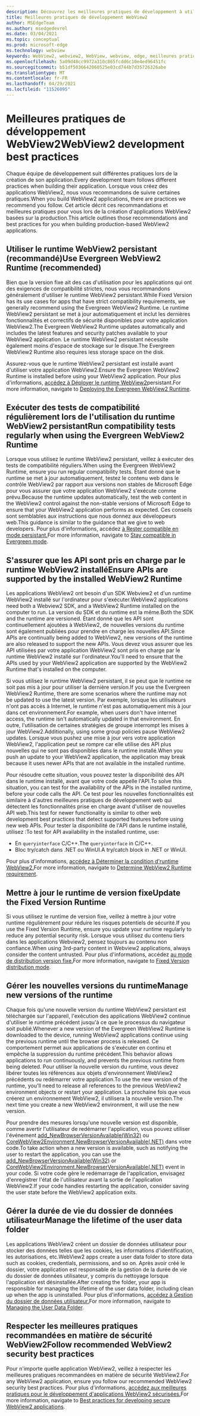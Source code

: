 ```yaml
---
description: Découvrez les meilleures pratiques de développement à utiliser lors du développement de votre application WebView2.
title: Meilleures pratiques de développement WebView2
author: MSEdgeTeam
ms.author: msedgedevrel
ms.date: 03/04/2021
ms.topic: conceptual
ms.prod: microsoft-edge
ms.technology: webview
keywords: WebView2, webview2, WebView, webview, edge, meilleures pratiques
ms.openlocfilehash: 5a09d48cc9972a310c865fcdd6c10e4ed96451fc
ms.sourcegitcommit: b51df5036642060525e03cd744b7d35726326abe
ms.translationtype: MT
ms.contentlocale: fr-FR
ms.lasthandoff: 04/29/2021
ms.locfileid: "11526095"
---
```

# <a name="webview2-development-best-practices"></a><span data-ttu-id="9ae7a-104">Meilleures pratiques de développement WebView2</span><span class="sxs-lookup"><span data-stu-id="9ae7a-104">WebView2 development best practices</span></span>  

<span data-ttu-id="9ae7a-105">Chaque équipe de développement suit différentes pratiques lors de la création de son application.</span><span class="sxs-lookup"><span data-stu-id="9ae7a-105">Every development team follows different practices when building their application.</span></span> <span data-ttu-id="9ae7a-106">Lorsque vous créez des applications WebView2, nous vous recommandons de suivre certaines pratiques.</span><span class="sxs-lookup"><span data-stu-id="9ae7a-106">When you build WebView2 applications, there are practices we recommend you follow.</span></span> <span data-ttu-id="9ae7a-107">Cet article décrit ces recommandations et meilleures pratiques pour vous lors de la création d'applications WebView2 basées sur la production.</span><span class="sxs-lookup"><span data-stu-id="9ae7a-107">This article outlines those recommendations and best practices for you when building production-based WebView2 applications.</span></span>


## <a name="use-evergreen-webview2-runtime-recommended"></a><span data-ttu-id="9ae7a-108">Utiliser le runtime WebView2 persistant (recommandé)</span><span class="sxs-lookup"><span data-stu-id="9ae7a-108">Use Evergreen WebView2 Runtime (recommended)</span></span>  

<span data-ttu-id="9ae7a-109">Bien que la version fixe ait des cas d'utilisation pour les applications qui ont des exigences de compatibilité strictes, nous vous recommandons généralement d'utiliser le runtime WebView2 persistant.</span><span class="sxs-lookup"><span data-stu-id="9ae7a-109">While Fixed Version has its use cases for apps that have strict compatibility requirements, we generally recommend using the Evergreen WebView2 Runtime.</span></span>  <span data-ttu-id="9ae7a-110">Le runtime WebView2 persistant se met à jour automatiquement et inclut les dernières fonctionnalités et correctifs de sécurité disponibles pour votre application WebView2.</span><span class="sxs-lookup"><span data-stu-id="9ae7a-110">The Evergreen WebView2 Runtime updates automatically and includes the latest features and security patches available to your WebView2 application.</span></span> <span data-ttu-id="9ae7a-111">Le runtime WebView2 persistant nécessite également moins d'espace de stockage sur le disque.</span><span class="sxs-lookup"><span data-stu-id="9ae7a-111">The Evergreen WebView2 Runtime also requires less storage space on the disk.</span></span>

<span data-ttu-id="9ae7a-112">Assurez-vous que le runtime WebView2 persistant est installé avant d'utiliser votre application WebView2.</span><span class="sxs-lookup"><span data-stu-id="9ae7a-112">Ensure the Evergreen WebView2 Runtime is installed before using your WebView2 application.</span></span>  <span data-ttu-id="9ae7a-113">Pour plus d'informations, [accédez à Déployer le runtime WebView2][Webview2ConceptsDistributionDeployingEvergreenWebview2Runtime]persistant.</span><span class="sxs-lookup"><span data-stu-id="9ae7a-113">For more information, navigate to [Deploying the Evergreen WebView2 Runtime][Webview2ConceptsDistributionDeployingEvergreenWebview2Runtime].</span></span>  

## <a name="run-compatibility-tests-regularly-when-using-the-evergreen-webview2-runtime"></a><span data-ttu-id="9ae7a-114">Exécuter des tests de compatibilité régulièrement lors de l'utilisation du runtime WebView2 persistant</span><span class="sxs-lookup"><span data-stu-id="9ae7a-114">Run compatibility tests regularly when using the Evergreen WebView2 Runtime</span></span>

<span data-ttu-id="9ae7a-115">Lorsque vous utilisez le runtime WebView2 persistant, veillez à exécuter des tests de compatibilité réguliers.</span><span class="sxs-lookup"><span data-stu-id="9ae7a-115">When using the Evergreen WebView2 Runtime, ensure you run regular compatibility tests.</span></span> <span data-ttu-id="9ae7a-116">Étant donné que le runtime se met à jour automatiquement, testez le contenu web dans le contrôle WebView2 par rapport aux versions non stables de Microsoft Edge pour vous assurer que votre application WebView2 s'exécute comme prévu.</span><span class="sxs-lookup"><span data-stu-id="9ae7a-116">Because the runtime updates automatically, test the web content in the WebView2 control against the non-stable versions of Microsoft Edge to ensure that your WebView2 application performs as expected.</span></span> <span data-ttu-id="9ae7a-117">Ces conseils sont semblables aux instructions que nous donnez aux développeurs web.</span><span class="sxs-lookup"><span data-stu-id="9ae7a-117">This guidance is similar to the guidance that we give to web developers.</span></span> <span data-ttu-id="9ae7a-118">Pour plus d'informations, accédez [à Rester compatible en mode persistant.][Webview2ConceptsDistributionStayCompatibleEvergreenMode]</span><span class="sxs-lookup"><span data-stu-id="9ae7a-118">For more information, navigate to [Stay compatible in Evergreen mode][Webview2ConceptsDistributionStayCompatibleEvergreenMode].</span></span>

## <a name="ensure-apis-are-supported-by-the-installed-webview2-runtime"></a><span data-ttu-id="9ae7a-119">S'assurer que les API sont pris en charge par le runtime WebView2 installé</span><span class="sxs-lookup"><span data-stu-id="9ae7a-119">Ensure APIs are supported by the installed WebView2 Runtime</span></span>

<span data-ttu-id="9ae7a-120">Les applications WebView2 ont besoin d'un SDK Webview2 et d'un runtime WebView2 installé sur l'ordinateur pour s'exécuter.</span><span class="sxs-lookup"><span data-stu-id="9ae7a-120">WebView2 applications need both a Webview2 SDK, and a WebView2 Runtime installed on the computer to run.</span></span> <span data-ttu-id="9ae7a-121">La version du SDK et du runtime est la même.</span><span class="sxs-lookup"><span data-stu-id="9ae7a-121">Both the SDK and the runtime are versioned.</span></span> <span data-ttu-id="9ae7a-122">Étant donné que les API sont continuellement ajoutées à WebView2, de nouvelles versions du runtime sont également publiées pour prendre en charge les nouvelles API.</span><span class="sxs-lookup"><span data-stu-id="9ae7a-122">Since APIs are continually being added to WebView2, new versions of the runtime are also released to support the new APIs.</span></span> <span data-ttu-id="9ae7a-123">Vous devez vous assurer que les API utilisées par votre application WebView2 sont pris en charge par le runtime WebView2 installé sur l'ordinateur.</span><span class="sxs-lookup"><span data-stu-id="9ae7a-123">You'll need to ensure that the APIs used by your WebView2 application are supported by the WebView2 Runtime that's installed on the computer.</span></span> 

<span data-ttu-id="9ae7a-124">Si vous utilisez le runtime WebView2 persistant, il se peut que le runtime ne soit pas mis à jour pour utiliser la dernière version.</span><span class="sxs-lookup"><span data-stu-id="9ae7a-124">If you use the Evergreen WebView2 Runtime, there are some scenarios where the runtime may not be updated to use the latest version.</span></span> <span data-ttu-id="9ae7a-125">Par exemple, lorsque les utilisateurs n'ont pas accès à Internet, le runtime n'est pas automatiquement mis à jour dans cet environnement.</span><span class="sxs-lookup"><span data-stu-id="9ae7a-125">For example, when users don't have internet access, the runtime isn't  automatically updated in that environment.</span></span> <span data-ttu-id="9ae7a-126">En outre, l'utilisation de certaines stratégies de groupe interrompt les mises à jour WebView2.</span><span class="sxs-lookup"><span data-stu-id="9ae7a-126">Additionally, using some group policies pause WebView2 updates.</span></span> <span data-ttu-id="9ae7a-127">Lorsque vous pushez une mise à jour vers votre application WebView2, l'application peut se rompre car elle utilise des API plus nouvelles qui ne sont pas disponibles dans le runtime installé.</span><span class="sxs-lookup"><span data-stu-id="9ae7a-127">When you push an update to your WebView2 application, the application may break because it uses newer APIs that are not available in the installed runtime.</span></span>   
 
<span data-ttu-id="9ae7a-128">Pour résoudre cette situation, vous pouvez tester la disponibilité des API dans le runtime installé, avant que votre code appelle l'API.</span><span class="sxs-lookup"><span data-stu-id="9ae7a-128">To solve this situation, you can test for the availability of the APIs in the installed runtime, before your code calls the API.</span></span> <span data-ttu-id="9ae7a-129">Ce test pour les nouvelles fonctionnalités est similaire à d'autres meilleures pratiques de développement web qui détectent les fonctionnalités prise en charge avant d'utiliser de nouvelles API web.</span><span class="sxs-lookup"><span data-stu-id="9ae7a-129">This test for newer functionality is similar to other web development best practices that detect supported features before using new web APIs.</span></span> <span data-ttu-id="9ae7a-130">Pour tester la disponibilité de l'API dans le runtime installé, utilisez :</span><span class="sxs-lookup"><span data-stu-id="9ae7a-130">To test for API availability in the installed runtime, use:</span></span>
* <span data-ttu-id="9ae7a-131">En `queryinterface` C/C++.</span><span class="sxs-lookup"><span data-stu-id="9ae7a-131">The `queryinterface` in C/C++.</span></span> 
* <span data-ttu-id="9ae7a-132">Bloc try/catch dans .NET ou WinUI.</span><span class="sxs-lookup"><span data-stu-id="9ae7a-132">A try/catch block in .NET or WinUI.</span></span> 
    
<span data-ttu-id="9ae7a-133">Pour plus d'informations, [accédez à Déterminer la condition d'runtime WebView2.][Webview2ConceptsVersioningDetermineWebview2RuntimeRequirement]</span><span class="sxs-lookup"><span data-stu-id="9ae7a-133">For more information, navigate to [Determine WebView2 Runtime requirement][Webview2ConceptsVersioningDetermineWebview2RuntimeRequirement].</span></span>  

## <a name="update-the-fixed-version-runtime"></a><span data-ttu-id="9ae7a-134">Mettre à jour le runtime de version fixe</span><span class="sxs-lookup"><span data-stu-id="9ae7a-134">Update the Fixed Version Runtime</span></span>  

<span data-ttu-id="9ae7a-135">Si vous utilisez le runtime de version fixe, veillez à mettre à jour votre runtime régulièrement pour réduire les risques potentiels de sécurité.</span><span class="sxs-lookup"><span data-stu-id="9ae7a-135">If you use the Fixed Version Runtime, ensure you update your runtime regularly to reduce any potential security risk.</span></span> <span data-ttu-id="9ae7a-136">Lorsque vous utilisez du contenu tiers dans les applications Webview2, pensez toujours au contenu non confiance.</span><span class="sxs-lookup"><span data-stu-id="9ae7a-136">When using 3rd-party content in Webview2 applications, always consider the content untrusted.</span></span>  <span data-ttu-id="9ae7a-137">Pour plus d'informations, accédez [au mode de distribution version fixe.][Webview2ConceptsDistributionFixedVersionDistributionMode]</span><span class="sxs-lookup"><span data-stu-id="9ae7a-137">For more information, navigate to [Fixed Version distribution mode][Webview2ConceptsDistributionFixedVersionDistributionMode].</span></span>  

## <a name="manage-new-versions-of-the-runtime"></a><span data-ttu-id="9ae7a-138">Gérer les nouvelles versions du runtime</span><span class="sxs-lookup"><span data-stu-id="9ae7a-138">Manage new versions of the runtime</span></span>  

<span data-ttu-id="9ae7a-139">Chaque fois qu'une nouvelle version du runtime WebView2 persistant est téléchargée sur l'appareil, l'exécution des applications WebView2 continue d'utiliser le runtime précédent jusqu'à ce que le processus du navigateur soit publié.</span><span class="sxs-lookup"><span data-stu-id="9ae7a-139">Whenever a new version of the Evergreen WebView2 Runtime is downloaded to the device, running WebView2 applications continue using the previous runtime until the browser process is released.</span></span> <span data-ttu-id="9ae7a-140">Ce comportement permet aux applications de s'exécuter en continu et empêche la suppression du runtime précédent.</span><span class="sxs-lookup"><span data-stu-id="9ae7a-140">This behavior allows applications to run continuously, and prevents the previous runtime from being deleted.</span></span> <span data-ttu-id="9ae7a-141">Pour utiliser la nouvelle version du runtime, vous devez libérer toutes les références aux objets d'environnement WebView2 précédents ou redémarrer votre application.</span><span class="sxs-lookup"><span data-stu-id="9ae7a-141">To use the new version of the runtime, you'll need to release all references to the previous WebView2 environment objects or restart your application.</span></span> <span data-ttu-id="9ae7a-142">La prochaine fois que vous créerez un environnement WebView2, il utilisera la nouvelle version.</span><span class="sxs-lookup"><span data-stu-id="9ae7a-142">The next time you create a new WebView2 environment, it will use the new version.</span></span>

<span data-ttu-id="9ae7a-143">Pour prendre des mesures lorsqu'une nouvelle version est disponible, comme avertir l'utilisateur de redémarrer l'application, vous pouvez utiliser l'événement [add_NewBrowserVersionAvailable(Win32)][Webview2ReferenceaddNewBrowserVersionAvailable] ou [CoreWebView2Environment.NewBrowserVersionAvailable(.NET)][Webview2ReferenceNewBrowserVersionAvailable] dans votre code.</span><span class="sxs-lookup"><span data-stu-id="9ae7a-143">To take action when a new version is available, such as notifying the user to restart the application, you can use the [add_NewBrowserVersionAvailable(Win32)][Webview2ReferenceaddNewBrowserVersionAvailable] or [CoreWebView2Environment.NewBrowserVersionAvailable(.NET)][Webview2ReferenceNewBrowserVersionAvailable] event in your code.</span></span> <span data-ttu-id="9ae7a-144">Si votre code gère le redémarrage de l'application, envisagez d'enregistrer l'état de l'utilisateur avant la sortie de l'application WebView2.</span><span class="sxs-lookup"><span data-stu-id="9ae7a-144">If your code handles restarting the application, consider saving the user state before the WebView2 application exits.</span></span>  

## <a name="manage-the-lifetime-of-the-user-data-folder"></a><span data-ttu-id="9ae7a-145">Gérer la durée de vie du dossier de données utilisateur</span><span class="sxs-lookup"><span data-stu-id="9ae7a-145">Manage the lifetime of the user data folder</span></span> 
<span data-ttu-id="9ae7a-146">Les applications WebView2 créent un dossier de données utilisateur pour stocker des données telles que les cookies, les informations d'identification, les autorisations, etc.</span><span class="sxs-lookup"><span data-stu-id="9ae7a-146">WebView2 apps create a user data folder to store data such as cookies, credentials, permissions, and so on.</span></span> <span data-ttu-id="9ae7a-147">Après avoir créé le dossier, votre application est responsable de la gestion de la durée de vie du dossier de données utilisateur, y compris du nettoyage lorsque l'application est désinstallée.</span><span class="sxs-lookup"><span data-stu-id="9ae7a-147">After creating the folder, your app is responsible for managing the lifetime of the user data folder, including clean up when the app is uninstalled.</span></span>  <span data-ttu-id="9ae7a-148">Pour plus d'informations, [accédez à Gestion du dossier de données utilisateur.][Webview2ConceptsUserdatafolder]</span><span class="sxs-lookup"><span data-stu-id="9ae7a-148">For more information, navigate to [Managing the User Data Folder][Webview2ConceptsUserdatafolder].</span></span>  

## <a name="follow-recommended-webview2-security-best-practices"></a><span data-ttu-id="9ae7a-149">Respecter les meilleures pratiques recommandées en matière de sécurité WebView2</span><span class="sxs-lookup"><span data-stu-id="9ae7a-149">Follow recommended WebView2 security best practices</span></span> 
<span data-ttu-id="9ae7a-150">Pour n'importe quelle application WebView2, veillez à respecter les meilleures pratiques recommandées en matière de sécurité WebView2.</span><span class="sxs-lookup"><span data-stu-id="9ae7a-150">For any WebView2 application, ensure you follow our recommended WebView2 security best practices.</span></span>  <span data-ttu-id="9ae7a-151">Pour plus d'informations, [accédez aux meilleures pratiques pour le développement d'applications WebView2 sécurisées.][Webview2ConceptsSecurity]</span><span class="sxs-lookup"><span data-stu-id="9ae7a-151">For more information, navigate to [Best practices for developing secure WebView2 applications][Webview2ConceptsSecurity].</span></span>  


<!-- links -->  

[Webview2ConceptsDistributionDeployingEvergreenWebview2Runtime]: ../concepts/distribution.md#deploying-the-evergreen-webview2-runtime "Déploiement du runtime WebView2 persistant : distribution d'applications à l'aide de WebView2 | Documents Microsoft"  
[Webview2ConceptsDistributionFixedVersionDistributionMode]: ../concepts/distribution.md#fixed-version-distribution-mode "Mode de distribution de version fixe : distribution des applications à l'aide de WebView2 | Documents Microsoft"  
[Webview2ConceptsDistributionStayCompatibleEvergreenMode]: ../concepts/distribution.md#stay-compatible-in-evergreen-mode "Restez compatible en mode persistant : distribution d'applications à l'aide de WebView2 | Documents Microsoft"  
[Webview2ConceptsSecurity]: ../concepts/security.md "Meilleures pratiques pour le développement d'applications WebView2 sécurisées | Documents Microsoft"  
[Webview2ConceptsUserdatafolder]: ../concepts/userdatafolder.md "Gestion du dossier de données utilisateur | Documents Microsoft"  
[Webview2ConceptsVersioningDetermineWebview2RuntimeRequirement]: ../concepts/versioning.md#determine-webview2-runtime-requirement "Déterminer l'exigence d'runtime WebView2 : comprendre les versions du SDK WebView2 | Documents Microsoft"  
[Webview2GettingstartedWin32]: ../gettingstarted/win32.md "Getting started with WebView2 | Documents Microsoft"  
[Webview2GettingstartedWinforms]: ../gettingstarted/winforms.md "Mise en place de WebView2 dans Windows Forms | Documents Microsoft"  
[Webview2GettingstartedWinui]: ../gettingstarted/winui.md "Getting started with WebView2 in WinUI 3 (Preview) | Documents Microsoft"  
[Webview2GettingstartedWpf]: ../gettingstarted/wpf.md "Mise en place de WebView2 dans WPF | Documents Microsoft"  
[Webview2ReferenceaddNewBrowserVersionAvailable]: https://docs.microsoft.com/microsoft-edge/webview2/reference/win32/icorewebview2environment#add_newbrowserversionavailable "add_NewBrowserVersionAvailable | Documents Microsoft"  
[Webview2ReferenceNewBrowserVersionAvailable]: https://docs.microsoft.com/dotnet/api/microsoft.web.webview2.core.corewebview2environment.newbrowserversionavailable "Événement CoreWebView2Environment.NewBrowserVersionAvailable | Documents Microsoft"  